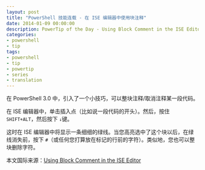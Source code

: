 ```yaml
---
layout: post
title: "PowerShell 技能连载 - 在 ISE 编辑器中使用块注释"
date: 2014-01-09 00:00:00
description: PowerTip of the Day - Using Block Comment in the ISE Editor
categories:
- powershell
- tip
tags:
- powershell
- tip
- powertip
- series
- translation
---
```

在 PowerShell 3.0 中，引入了一个小技巧，可以整块注释/取消注释某一段代码。

在 ISE 编辑器中，单击插入点（比如说一段代码的开头）。然后，按住 `SHIFT+ALT`，然后按下 `↓`键。

这时在 ISE 编辑器中将显示一条细细的绿线。当您高亮选中了这个块以后，在绿线消失前，按下 `#`（或任何您打算放在标记的行前的字符）。类似地，您也可以整块删除字符。

<!--more-->
本文国际来源：[Using Block Comment in the ISE Editor](http://community.idera.com/powershell/powertips/b/tips/posts/using-block-comment-in-the-ise-editor)
